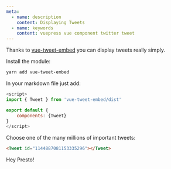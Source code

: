 ```yaml
---
meta:
  - name: description
    content: Displaying Tweets
  - name: keywords
    content: vuepress vue component twitter tweet
---
```


Thanks to [vue-tweet-embed](https://github.com/capaj/react-tweet-embed) you can display tweets really simply.

Install the module:

```sh
yarn add vue-tweet-embed
```

In your markdown file just add:

```js
<script>
import { Tweet } from 'vue-tweet-embed/dist'

export default {
    components: {Tweet}
}
</script>

```

<script>
import { Tweet } from 'vue-tweet-embed/dist'

export default {
    components: {Tweet}
}
</script>

Choose one of the many millions of important tweets:

```html
<Tweet id="1144887081153335296"></Tweet>
```
Hey Presto!

<Tweet id="1144887081153335296"></Tweet>
